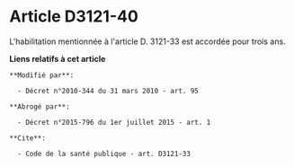 # Article D3121-40

L'habilitation mentionnée à l'article D. 3121-33 est accordée pour trois ans.

**Liens relatifs à cet article**

	**Modifié par**:

	  - Décret n°2010-344 du 31 mars 2010 - art. 95

	**Abrogé par**:

	  - Décret n°2015-796 du 1er juillet 2015 - art. 1

	**Cite**:

	  - Code de la santé publique - art. D3121-33
